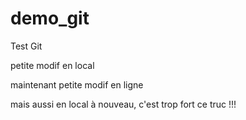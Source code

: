 # demo_git
Test Git

petite modif en local

maintenant petite modif en ligne

mais aussi en local à nouveau, c'est trop fort ce truc !!!
